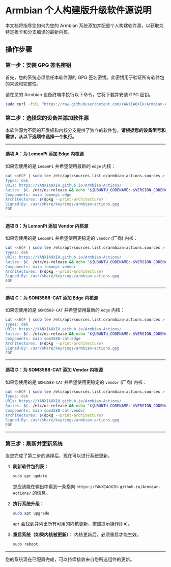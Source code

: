 # Armbian 个人构建版升级软件源说明

本文档将指导您如何为您的 Armbian 系统添加并配置个人构建软件源，以获取为特定板卡和分支编译的最新内核。

## 操作步骤

### 第一步：安装 GPG 签名密钥

首先，您的系统必须信任本软件源的 GPG 签名密钥。此密钥用于验证所有软件包的来源和完整性。

请在您的 Armbian 设备终端中执行以下命令，它将下载并安装 GPG 密钥。

```bash
sudo curl -fsSL "https://raw.githubusercontent.com/YANXIAOXIH/Armbian-Actions/main/Keyrings/armbian-actions.gpg" -o /usr/share/keyrings/armbian-actions.gpg
```

### 第二步：选择您的设备并添加软件源

本软件源为不同的开发板和内核分支提供了独立的软件包。**请根据您的设备型号和需求，从以下选项中选择一个执行。**

---

#### 选项 A：为 LemonPi 添加 Edge 内核源

如果您使用的是 `LemonPi` 并希望使用最新的 `edge` 内核：
```bash
cat <<EOF | sudo tee /etc/apt/sources.list.d/armbian-actions.sources > /dev/null
Types: deb
URIs: https://YANXIAOXIH.github.io/Armbian-Actions/
Suites: $(. /etc/os-release && echo "${UBUNTU_CODENAME:-$VERSION_CODENAME}")
Components: main lemonpi-edge
Architectures: $(dpkg --print-architecture)
Signed-By: /usr/share/keyrings/armbian-actions.gpg
EOF
```

---

#### 选项 B：为 LemonPi 添加 Vendor 内核源

如果您使用的是 `LemonPi` 并希望使用更稳定的 `vendor` (厂商) 内核：
```bash
cat <<EOF | sudo tee /etc/apt/sources.list.d/armbian-actions.sources > /dev/null
Types: deb
URIs: https://YANXIAOXIH.github.io/Armbian-Actions/
Suites: $(. /etc/os-release && echo "${UBUNTU_CODENAME:-$VERSION_CODENAME}")
Components: main lemonpi-vendor
Architectures: $(dpkg --print-architecture)
Signed-By: /usr/share/keyrings/armbian-actions.gpg
EOF
```

---

#### 选项 C：为 SOM3588-CAT 添加 Edge 内核源

如果您使用的是 `SOM3588-CAT` 并希望使用最新的 `edge` 内核：
```bash
cat <<EOF | sudo tee /etc/apt/sources.list.d/armbian-actions.sources > /dev/null
Types: deb
URIs: https://YANXIAOXIH.github.io/Armbian-Actions/
Suites: $(. /etc/os-release && echo "${UBUNTU_CODENAME:-$VERSION_CODENAME}")
Components: main som3588-cat-edge
Architectures: $(dpkg --print-architecture)
Signed-By: /usr/share/keyrings/armbian-actions.gpg
EOF
```

---

#### 选项 D：为 SOM3588-CAT 添加 Vendor 内核源

如果您使用的是 `SOM3588-CAT` 并希望使用更稳定的 `vendor` (厂商) 内核：
```bash
cat <<EOF | sudo tee /etc/apt/sources.list.d/armbian-actions.sources > /dev/null
Types: deb
URIs: https://YANXIAOXIH.github.io/Armbian-Actions/
Suites: $(. /etc/os-release && echo "${UBUNTU_CODENAME:-$VERSION_CODENAME}")
Components: main som3588-cat-vendor
Architectures: $(dpkg --print-architecture)
Signed-By: /usr/share/keyrings/armbian-actions.gpg
EOF
```

---

### 第三步：刷新并更新系统

当您完成了第二步的选择后，现在可以进行系统更新。

1.  **刷新软件包列表：**
    ```bash
    sudo apt update
    ```
    您应该能在输出中看到一条指向 `https://YANXIAOXIH.github.io/Armbian-Actions/` 的信息。

2.  **执行系统升级：**
    ```bash
    sudo apt upgrade
    ```
    `apt` 会找到并列出所有可用的内核更新，按照提示操作即可。

3.  **重启系统（如果内核被更新）：**
    内核更新后，必须重启才能生效。
    ```bash
    sudo reboot
    ```

---
您的系统现在已配置完成，可以持续接收来自您所选组件的更新。
